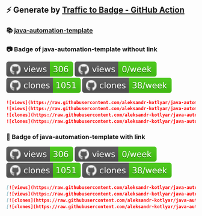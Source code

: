 ## ⚡️ Generate by [Traffic to Badge - GitHub Action](https://github.com/marketplace/actions/traffic-to-badge)

### 📚 [java-automation-template](https://github.com/aleksandr-kotlyar/java-automation-template/tree/traffic/traffic-java-automation-template)

### 📷 Badge of java-automation-template without link

![views](https://raw.githubusercontent.com/aleksandr-kotlyar/java-automation-template/traffic/traffic-java-automation-template/views.svg)
![views](https://raw.githubusercontent.com/aleksandr-kotlyar/java-automation-template/traffic/traffic-java-automation-template/views_per_week.svg)
![clones](https://raw.githubusercontent.com/aleksandr-kotlyar/java-automation-template/traffic/traffic-java-automation-template/clones.svg)
![clones](https://raw.githubusercontent.com/aleksandr-kotlyar/java-automation-template/traffic/traffic-java-automation-template/clones_per_week.svg)

```md
![views](https://raw.githubusercontent.com/aleksandr-kotlyar/java-automation-template/traffic/traffic-java-automation-template/views.svg)
![views](https://raw.githubusercontent.com/aleksandr-kotlyar/java-automation-template/traffic/traffic-java-automation-template/views_per_week.svg)
![clones](https://raw.githubusercontent.com/aleksandr-kotlyar/java-automation-template/traffic/traffic-java-automation-template/clones.svg)
![clones](https://raw.githubusercontent.com/aleksandr-kotlyar/java-automation-template/traffic/traffic-java-automation-template/clones_per_week.svg)
```

### 🔗 Badge of java-automation-template with link

[![views](https://raw.githubusercontent.com/aleksandr-kotlyar/java-automation-template/traffic/traffic-java-automation-template/views.svg)](https://github.com/aleksandr-kotlyar/java-automation-template/tree/traffic#-java-automation-template)
[![views](https://raw.githubusercontent.com/aleksandr-kotlyar/java-automation-template/traffic/traffic-java-automation-template/views_per_week.svg)](https://github.com/aleksandr-kotlyar/java-automation-template/tree/traffic#-java-automation-template)
[![clones](https://raw.githubusercontent.com/aleksandr-kotlyar/java-automation-template/traffic/traffic-java-automation-template/clones.svg)](https://github.com/aleksandr-kotlyar/java-automation-template/tree/traffic#-java-automation-template)
[![clones](https://raw.githubusercontent.com/aleksandr-kotlyar/java-automation-template/traffic/traffic-java-automation-template/clones_per_week.svg)](https://github.com/aleksandr-kotlyar/java-automation-template/tree/traffic#-java-automation-template)

```md
[![views](https://raw.githubusercontent.com/aleksandr-kotlyar/java-automation-template/traffic/traffic-java-automation-template/views.svg)](https://github.com/aleksandr-kotlyar/java-automation-template/tree/traffic#-java-automation-template)
[![views](https://raw.githubusercontent.com/aleksandr-kotlyar/java-automation-template/traffic/traffic-java-automation-template/views_per_week.svg)](https://github.com/aleksandr-kotlyar/java-automation-template/tree/traffic#-java-automation-template)
[![clones](https://raw.githubusercontent.com/aleksandr-kotlyar/java-automation-template/traffic/traffic-java-automation-template/clones.svg)](https://github.com/aleksandr-kotlyar/java-automation-template/tree/traffic#-java-automation-template)
[![clones](https://raw.githubusercontent.com/aleksandr-kotlyar/java-automation-template/traffic/traffic-java-automation-template/clones_per_week.svg)](https://github.com/aleksandr-kotlyar/java-automation-template/tree/traffic#-java-automation-template)
```
